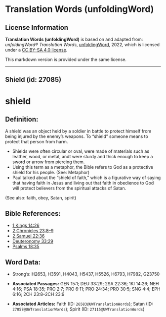 # Translation Words (unfoldingWord)

## License Information

**Translation Words (unfoldingWord)** is based on and adapted from: _unfoldingWord® Translation Words_, [unfoldingWord](https://unfoldingword.org/utw), 2022, which is licensed under a [CC BY-SA 4.0 license](https://creativecommons.org/licenses/by-sa/4.0/legalcode.en).

This markdown version is provided under the same license.



--------------------------------

## Shield (id: 27085)

shield
======

Definition:
-----------

A shield was an object held by a soldier in battle to protect himself from being injured by the enemy’s weapons. To “shield” someone means to protect that person from harm.

* Shields were often circular or oval, were made of materials such as leather, wood, or metal, andt were sturdy and thick enough to keep a sword or arrow from piercing them.
* Using this term as a metaphor, the Bible refers to God as a protective shield for his people. (See: Metaphor)
* Paul talked about the “shield of faith,” which is a figurative way of saying that having faith in Jesus and living out that faith in obedience to God will protect believers from the spiritual attacks of Satan.

(See also: faith, obey, Satan, spirit)

Bible References:
-----------------

* [1 Kings 14:26](https://ref.ly/1Kgs14:26)
* [2 Chronicles 23:8–9](https://ref.ly/2Chr23:8-2Chr23:9)
* [2 Samuel 22:36](https://ref.ly/2Sam22:36)
* [Deuteronomy 33:29](https://ref.ly/Deut33:29)
* [Psalms 18:35](https://ref.ly/Ps18:35)

Word Data:
----------

* Strong’s: H2653, H3591, H4043, H5437, H5526, H6793, H7982, G23750

* **Associated Passages:** GEN 15:1; DEU 33:29; 2SA 22:36; 1KI 14:26; NEH 4:16; PSA 18:35; PRO 2:7; PRO 6:11; PRO 24:34; PRO 30:5; SNG 4:4; EPH 6:16; 2CH 23:8–2CH 23:9
* **Associated Articles:** Faith (ID: `26583@UWTranslationWords`); Satan (ID: `27057@UWTranslationWords`); Spirit (ID: `27115@UWTranslationWords`)

